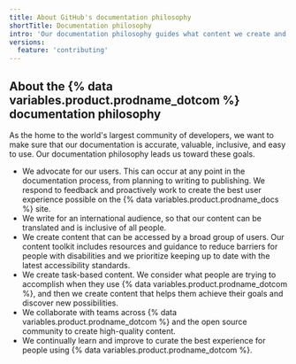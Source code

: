 ```yaml
---
title: About GitHub's documentation philosophy
shortTitle: Documentation philosophy
intro: 'Our documentation philosophy guides what content we create and how we create it.'
versions:
  feature: 'contributing'
---
```


## About the {% data variables.product.prodname_dotcom %} documentation philosophy

As the home to the world's largest community of developers, we want to make sure that our documentation is accurate, valuable, inclusive, and easy to use. Our documentation philosophy leads us toward these goals.

* We advocate for our users. This can occur at any point in the documentation process, from planning to writing to publishing. We respond to feedback and proactively work to create the best user experience possible on the {% data variables.product.prodname_docs %} site.
* We write for an international audience, so that our content can be translated and is inclusive of all people.
* We create content that can be accessed by a broad group of users. Our content toolkit includes resources and guidance to reduce barriers for people with disabilities and we prioritize keeping up to date with the latest accessibility standards.
* We create task-based content. We consider what people are trying to accomplish when they use {% data variables.product.prodname_dotcom %}, and then we create content that helps them achieve their goals and discover new possibilities.
* We collaborate with teams across {% data variables.product.prodname_dotcom %} and the open source community to create high-quality content.
* We continually learn and improve to curate the best experience for people using {% data variables.product.prodname_dotcom %}.
